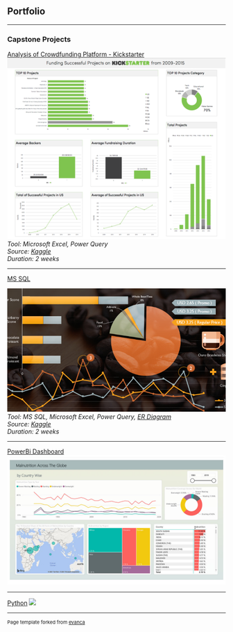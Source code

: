 ## Portfolio

---

### Capstone Projects

[Analysis of Crowdfunding Platform - Kickstarter](/pdf/Capstone1_v02.pdf)
<img src="images/cap1-project-1.png?raw=true"/>
<em>Tool: Microsoft Excel, Power Query</em><br>
<em>Source: <a href="https://www.kaggle.com/codename007/funding-successful-projects" target="_blank"> Kaggle </a></em><br>
<em>Duration: 2 weeks</em>

---
[MS SQL](/pdf/Capstone2_v02.pdf)
<!-- <iframe src="https://onedrive.live.com/embed?cid=F945819FD9DA3A03&resid=F945819FD9DA3A03%21278&authkey=ADsEbdmNjGIg97s&em=2" width="100%" height="327" frameborder="0" scrolling="no"></iframe> -->
<img src="images/cap2-project-1.jpg?raw=true"/>
<em>Tool: MS SQL, Microsoft Excel, Power Query, <a href="https://www.lucidchart.com/pages/" target="_blank"> ER Diagram </a></em><br>
<em>Source: <a href="https://www.kaggle.com/ylchang/coffee-shop-sample-data-1113" target="_blank"> Kaggle </a></em><br>
<em>Duration: 2 weeks</em>

---
[PowerBi Dashboard](http://example.com/)
<img src="images/cap3-project-2.jpg?raw=true"/>

---
[Python](http://example.com/)
<img src="images/dummy_thumbnail.jpg?raw=true"/>

<!-- ### Category Name 2

- [Project 1 Title](http://example.com/)
- [Project 2 Title](http://example.com/)
- [Project 3 Title](http://example.com/)
- [Project 4 Title](http://example.com/)
- [Project 5 Title](http://example.com/)

--- -->




---
<p style="font-size:11px">Page template forked from <a href="https://github.com/evanca/quick-portfolio">evanca</a></p>
<!-- Remove above link if you don't want to attibute -->
